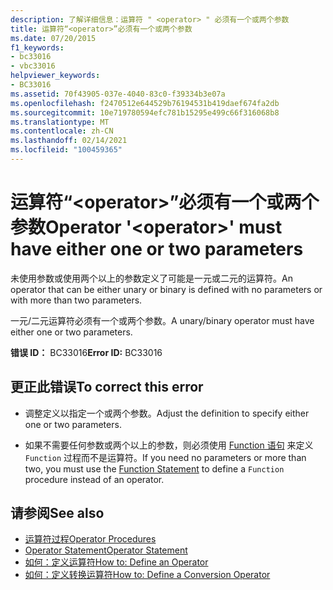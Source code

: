 ```yaml
---
description: 了解详细信息：运算符 " <operator> " 必须有一个或两个参数
title: 运算符“<operator>”必须有一个或两个参数
ms.date: 07/20/2015
f1_keywords:
- bc33016
- vbc33016
helpviewer_keywords:
- BC33016
ms.assetid: 70f43905-037e-4040-83c0-f39334b3e07a
ms.openlocfilehash: f2470512e644529b76194531b419daef674fa2db
ms.sourcegitcommit: 10e719780594efc781b15295e499c66f316068b8
ms.translationtype: MT
ms.contentlocale: zh-CN
ms.lasthandoff: 02/14/2021
ms.locfileid: "100459365"
---
```

# <a name="operator-operator-must-have-either-one-or-two-parameters"></a><span data-ttu-id="a87ee-103">运算符“\<operator>”必须有一个或两个参数</span><span class="sxs-lookup"><span data-stu-id="a87ee-103">Operator '\<operator>' must have either one or two parameters</span></span>

<span data-ttu-id="a87ee-104">未使用参数或使用两个以上的参数定义了可能是一元或二元的运算符。</span><span class="sxs-lookup"><span data-stu-id="a87ee-104">An operator that can be either unary or binary is defined with no parameters or with more than two parameters.</span></span>  
  
 <span data-ttu-id="a87ee-105">一元/二元运算符必须有一个或两个参数。</span><span class="sxs-lookup"><span data-stu-id="a87ee-105">A unary/binary operator must have either one or two parameters.</span></span>  
  
 <span data-ttu-id="a87ee-106">**错误 ID：** BC33016</span><span class="sxs-lookup"><span data-stu-id="a87ee-106">**Error ID:** BC33016</span></span>  
  
## <a name="to-correct-this-error"></a><span data-ttu-id="a87ee-107">更正此错误</span><span class="sxs-lookup"><span data-stu-id="a87ee-107">To correct this error</span></span>  
  
- <span data-ttu-id="a87ee-108">调整定义以指定一个或两个参数。</span><span class="sxs-lookup"><span data-stu-id="a87ee-108">Adjust the definition to specify either one or two parameters.</span></span>  
  
- <span data-ttu-id="a87ee-109">如果不需要任何参数或两个以上的参数，则必须使用 [Function 语句](../language-reference/statements/function-statement.md) 来定义 `Function` 过程而不是运算符。</span><span class="sxs-lookup"><span data-stu-id="a87ee-109">If you need no parameters or more than two, you must use the [Function Statement](../language-reference/statements/function-statement.md) to define a `Function` procedure instead of an operator.</span></span>  
  
## <a name="see-also"></a><span data-ttu-id="a87ee-110">请参阅</span><span class="sxs-lookup"><span data-stu-id="a87ee-110">See also</span></span>

- [<span data-ttu-id="a87ee-111">运算符过程</span><span class="sxs-lookup"><span data-stu-id="a87ee-111">Operator Procedures</span></span>](../programming-guide/language-features/procedures/operator-procedures.md)
- [<span data-ttu-id="a87ee-112">Operator Statement</span><span class="sxs-lookup"><span data-stu-id="a87ee-112">Operator Statement</span></span>](../language-reference/statements/operator-statement.md)
- [<span data-ttu-id="a87ee-113">如何：定义运算符</span><span class="sxs-lookup"><span data-stu-id="a87ee-113">How to: Define an Operator</span></span>](../programming-guide/language-features/procedures/how-to-define-an-operator.md)
- [<span data-ttu-id="a87ee-114">如何：定义转换运算符</span><span class="sxs-lookup"><span data-stu-id="a87ee-114">How to: Define a Conversion Operator</span></span>](../programming-guide/language-features/procedures/how-to-define-a-conversion-operator.md)
